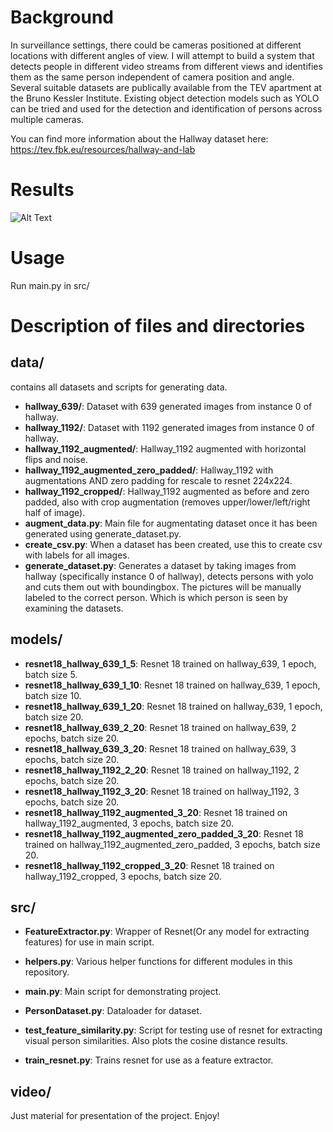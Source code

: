 # Background
In surveillance settings, there could be cameras positioned at different locations with different angles of view. I will attempt to build a system that detects people in different video streams from different views and identifies them as the same person independent of camera position and angle. Several suitable datasets are publically available from the TEV apartment at the Bruno Kessler Institute. Existing object detection models such as YOLO can be tried and used for the detection and identification of persons across multiple cameras.

You can find more information about the Hallway dataset here: https://tev.fbk.eu/resources/hallway-and-lab

# Results
![Alt Text](docs/presentation/demo_videos/gif_final_model_instance_4.gif)


# Usage
Run main.py in src/

# Description of files and directories
## data/
contains all datasets and scripts for generating data.
- **hallway_639/**: Dataset with 639 generated images from instance 0 of hallway.
- **hallway_1192/**: Dataset with 1192 generated images from instance 0 of hallway.
- **hallway_1192_augmented/**: Hallway_1192 augmented with horizontal flips and noise.
- **hallway_1192_augmented_zero_padded/**: Hallway_1192 with augmentations AND zero padding for rescale to resnet 224x224. 
- **hallway_1192_cropped/**: Hallway_1192 augmented as before and zero padded, also with crop augmentation (removes upper/lower/left/right half of image).
- **augment_data.py**: Main file for augmentating dataset once it has been generated using generate_dataset.py.
- **create_csv.py**: When a dataset has been created, use this to create csv with labels for all images.
- **generate_dataset.py**: Generates a dataset by taking images from hallway (specifically instance 0 of hallway), detects persons with yolo and cuts them out with boundingbox. The pictures will be manually labeled to the correct person. Which is which person is seen by examining the datasets.

## models/
- **resnet18_hallway_639_1_5**: Resnet 18 trained on hallway_639, 1 epoch, batch size 5.
- **resnet18_hallway_639_1_10**: Resnet 18 trained on hallway_639, 1 epoch, batch size 10.
- **resnet18_hallway_639_1_20**: Resnet 18 trained on hallway_639, 1 epoch, batch size 20.
- **resnet18_hallway_639_2_20**: Resnet 18 trained on hallway_639, 2 epochs, batch size 20.
- **resnet18_hallway_639_3_20**: Resnet 18 trained on hallway_639, 3 epochs, batch size 20.
- **resnet18_hallway_1192_2_20**: Resnet 18 trained on hallway_1192, 2 epochs, batch size 20.
- **resnet18_hallway_1192_3_20**: Resnet 18 trained on hallway_1192, 3 epochs, batch size 20.
- **resnet18_hallway_1192_augmented_3_20**: Resnet 18 trained on hallway_1192_augmented, 3 epochs, batch size 20.
- **resnet18_hallway_1192_augmented_zero_padded_3_20**: Resnet 18 trained on hallway_1192_augmented_zero_padded, 3 epochs, batch size 20.
- **resnet18_hallway_1192_cropped_3_20**: Resnet 18 trained on hallway_1192_cropped, 3 epochs, batch size 20.
## src/
- **FeatureExtractor.py**: Wrapper of Resnet(Or any model for extracting features) for use in main script.
- **helpers.py**: Various helper functions for different modules in this repository.

- **main.py**: Main script for demonstrating project.
- **PersonDataset.py**: Dataloader for dataset.
- **test_feature_similarity.py**: Script for testing use of resnet for extracting visual person similarities. Also plots the cosine distance results.
- **train_resnet.py**: Trains resnet for use as a feature extractor.
## video/
Just material for presentation of the project. Enjoy!